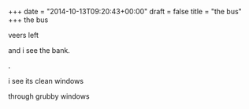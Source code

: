 +++
date = "2014-10-13T09:20:43+00:00"
draft = false
title = "the bus"
+++
the bus

veers left

and i see the bank. 

.

i see its clean windows

through grubby windows
